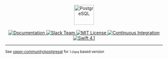 <p align="center">
    <img src="https://user-images.githubusercontent.com/1342803/36623751-7f1f2884-18d5-11e8-9fd8-5a94c23ec7ce.png" height="64" alt="PostgreSQL">
    <br>
    <br>
    <a href="http://docs.vapor.codes/3.0/">
        <img src="http://img.shields.io/badge/read_the-docs-2196f3.svg" alt="Documentation">
    </a>
    <a href="http://vapor.team">
        <img src="http://vapor.team/badge.svg" alt="Slack Team">
    </a>
    <a href="LICENSE">
        <img src="http://img.shields.io/badge/license-MIT-brightgreen.svg" alt="MIT License">
    </a>
    <a href="https://circleci.com/gh/vapor/postgresql">
        <img src="https://circleci.com/gh/vapor/postgresql.svg?style=shield" alt="Continuous Integration">
    </a>
    <a href="https://swift.org">
        <img src="http://img.shields.io/badge/swift-4.1-brightgreen.svg" alt="Swift 4.1">
    </a>
</p>

<hr>

<small>See [vapor-community/postgresql](https://github.com/vapor-community/postgresql/) for `libpq` based version</small>
